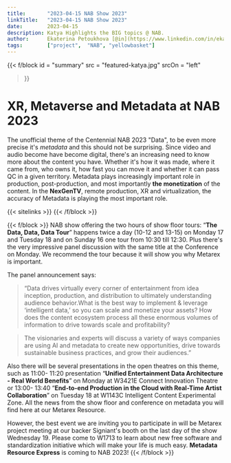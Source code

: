 ```yaml
---
title:       "2023-04-15 NAB Show 2023"
linkTitle:   "2023-04-15 NAB Show 2023"
date:        2023-04-15
description: Katya Highlights the BIG topics @ NAB.
author:      Ekaterina Petoukhova [@in](https://www.linkedin.com/in/ekaterina-petoukhova-84141959/)
tags:        ["project",  "NAB", "yellowbasket"]
---
```


{{< f/block
  id    = "summary"
  src   = "featured-katya.jpg"
  srcOn = "left"
>}}
# XR, Metaverse and Metadata at NAB 2023

The unofficial theme of the Centennial NAB 2023 "Data", to be even more precise
it's _metadata_ and this should not be surprising. Since video and audio become
have become digital, there's an increasing need to know more about the content
you have. Whether it's how it was made, where it came from, who owns it, how
fast you can move it and whether it can pass QC in a given territory. Metadata
plays increasingly important role in production, post-production, and most
importantly **the monetization** of the content. In the **NexGenTV**, remote
production, XR and virtualization, the accuracy of Metadata is playing the most
important role.

{{< sitelinks >}}
{{< /f/block >}}
<!-- ####################################################################### -->
{{< f/block >}}
NAB show offering the two hours of show floor tours: “**The Data, Data, Data
Tour**” happens twice a day (10-12 and 13-15) on Monday 17 and Tuesday 18 and on
Sunday 16 one tour from 10:30 till 12:30. Plus there's the very impressive panel
discussion with the same title at the Conference on Monday. We recommend the
tour because it will show you why Metarex is important.

The panel announcement says:

> “Data drives virtually every corner of
entertainment from idea inception, production, and distribution to ultimately
understanding audience behavior.What is the best way to implement & leverage
‘intelligent data,’ so you can scale and monetize your assets? How does the
content ecosystem process all these enormous volumes of information to drive
towards scale and profitability?

>The visionaries and experts will discuss a variety of ways companies are using
AI and metadata to create new opportunities, drive towards sustainable business
practices, and grow their audiences.”

Also there will be several presentations in the open theatres on this theme,
such as  11:00- 11:20 presentation “**Unified Entertainment Data Architecture -
Real World Benefits**” on Monday at W3421E Connect Innovation Theatre or  13:00-
13:40 “**End-to-end Production in the Cloud with Real-Time Artist Collaboration**”
on Tuesday 18 at W1143C Intelligent Content Experimental Zone. All the news from
the show floor and conference on metadata you will find here at  our Metarex
Resource.

However, the best event we are inviting you to participate in will be Metarex
project meeting at our backer Signiant's booth on the last day of the show
Wednesday 19. Please come to W1713 to learn about new free software and
standardization initiative which will make your life is much easy. **Metadata
Resource Express** is coming to NAB 2023!
{{< /f/block >}}
